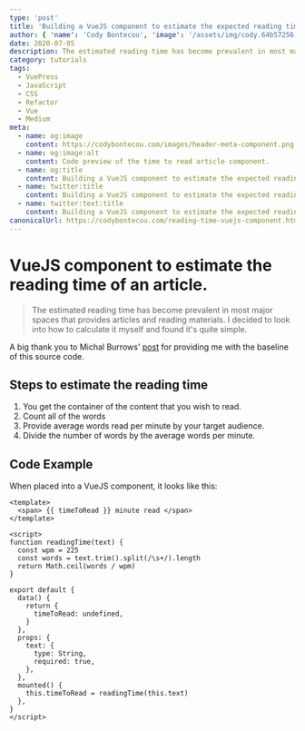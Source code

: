 ```yaml
---
type: 'post'
title: 'Building a VueJS component to estimate the expected reading time of an article.'
author: { 'name': 'Cody Bontecou', 'image': '/assets/img/cody.64b57256.jpg' }
date: 2020-07-05
description: The estimated reading time has become prevalent in most major spaces that provides articles and reading materials. Build this functionality into your site using a VueJS component.
category: tutorials
tags:
  - VuePress
  - JavaScript
  - CSS
  - Refactor
  - Vue
  - Medium
meta:
  - name: og:image
    content: https://codybontecou.com/images/header-meta-component.png
  - name: og:image:alt
    content: Code preview of the time to read article component.
  - name: og:title
    content: Building a VueJS component to estimate the expected reading time of an article.
  - name: twitter:title
    content: Building a VueJS component to estimate the expected reading time of an article.
  - name: twitter:text:title
    content: Building a VueJS component to estimate the expected reading time of an article.
canonicalUrl: https://codybontecou.com/reading-time-vuejs-component.html
---
```


<h1 class="mt-24 text-4xl font-semibold">VueJS component to estimate the reading time of an article.</h1>

> The estimated reading time has become prevalent in most major spaces that provides articles and reading materials. I decided to look into how to calculate it myself and found it's quite simple.

<HeaderMeta :author=$frontmatter.author :date=$frontmatter.date />

<p class="mt-8 font-semibold text-gray-800">A big thank you to Michal Burrows' <a href="https://dev.to/michaelburrows/calculate-the-estimated-reading-time-of-an-article-using-javascript-2k9l" target="_blank">post</a> for providing me with the baseline of this source code.</p>

## Steps to estimate the reading time

1. You get the container of the content that you wish to read.
1. Count all of the words
1. Provide average words read per minute by your target audience.
1. Divide the number of words by the average words per minute.

## Code Example

When placed into a VueJS component, it looks like this:

```vue
<template>
  <span> {{ timeToRead }} minute read </span>
</template>

<script>
function readingTime(text) {
  const wpm = 225
  const words = text.trim().split(/\s+/).length
  return Math.ceil(words / wpm)
}

export default {
  data() {
    return {
      timeToRead: undefined,
    }
  },
  props: {
    text: {
      type: String,
      required: true,
    },
  },
  mounted() {
    this.timeToRead = readingTime(this.text)
  },
}
</script>
```

<SimpleNewsletter />
<Post />
